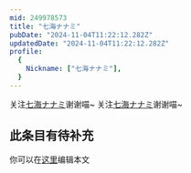 ```yaml
---
mid: 249978573
title: "七海ナナミ"
pubDate: "2024-11-04T11:22:12.282Z"
updatedDate: "2024-11-04T11:22:12.282Z"
profile:
  {
    Nickname: ["七海ナナミ"],
  }
---
```


关注[七海ナナミ](https://space.bilibili.com/249978573)谢谢喵~ 关注[七海ナナミ](https://space.bilibili.com/249978573)谢谢喵~

## 此条目有待补充
你可以在[这里](https://github.com/Yuhanawa/VTuber.ICU-Content/edit/master/v/七海ナナミ/index.md)编辑本文
